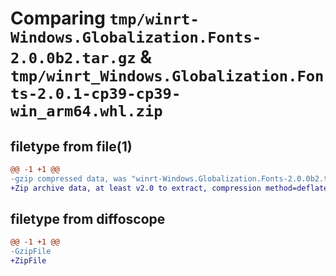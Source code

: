 # Comparing `tmp/winrt-Windows.Globalization.Fonts-2.0.0b2.tar.gz` & `tmp/winrt_Windows.Globalization.Fonts-2.0.1-cp39-cp39-win_arm64.whl.zip`

## filetype from file(1)

```diff
@@ -1 +1 @@
-gzip compressed data, was "winrt-Windows.Globalization.Fonts-2.0.0b2.tar", last modified: Sat Dec  2 18:22:39 2023, max compression
+Zip archive data, at least v2.0 to extract, compression method=deflate
```

## filetype from diffoscope

```diff
@@ -1 +1 @@
-GzipFile
+ZipFile
```

